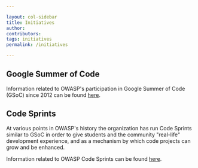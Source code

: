 ```yaml
---

layout: col-sidebar
title: Initiatives
author:
contributors:
tags: initiatives
permalink: /initiatives

---
```


## Google Summer of Code

Information related to OWASP's participation in Google Summer of Code (GSoC) since 2012 can be found [here](/initiatives/gsoc).

## Code Sprints

At various points in OWASP's history the organization has run Code Sprints similar to GSoC in order to give students and the community "real-life" development experience, and as a mechanism by which code projects can grow and be enhanced.

Information related to OWASP Code Sprints can be found [here](/initiatives/code_sprint).
